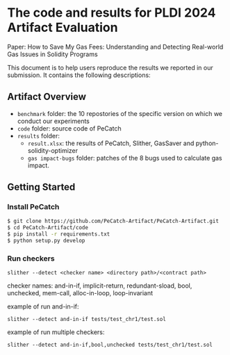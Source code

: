 # The code and results for PLDI 2024 Artifact Evaluation

Paper: How to Save My Gas Fees: Understanding and Detecting Real-world Gas Issues in Solidity Programs

This document is to help users reproduce the results we reported in our submission. 
It contains the following descriptions:

## Artifact Overview
- ```benchmark``` folder:
    the 10 repostories of the specific version on which we conduct our experiments
- ```code``` folder:
    source code of PeCatch
- ```results``` folder:
    - ```result.xlsx```:
        the results of PeCatch, Slither, GasSaver and python-solidity-optimizer
    - ```gas impact-bugs``` folder:
        patches of the 8 bugs used to calculate gas impact.

## Getting Started

### Install PeCatch
```bash
$ git clone https://github.com/PeCatch-Artifact/PeCatch-Artifact.git
$ cd PeCatch-Artifact/code
$ pip install -r requirements.txt
$ python setup.py develop
```

### Run checkers
```
slither --detect <checker name> <directory path>/<contract path>
```
checker names: and-in-if, implicit-return, redundant-sload, bool, unchecked, mem-call, alloc-in-loop, loop-invariant

example of run and-in-if:
```
slither --detect and-in-if tests/test_chr1/test.sol
```

example of run multiple checkers:
```
slither --detect and-in-if,bool,unchecked tests/test_chr1/test.sol
```





